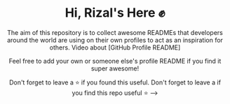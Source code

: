 <div align="center">
 
# Hi, Rizal's Here ✊

The aim of this repository is to collect awesome READMEs that developers around the world are using on their own profiles to act as an inspiration for others.
Video about [GitHub Profile README]

Feel free to add your own or someone else's profile README if you find it super awesome! 

Don't forget to leave a ⭐ if you found this useful.
Don't forget to leave a if you find this repo useful ⭐
-->
